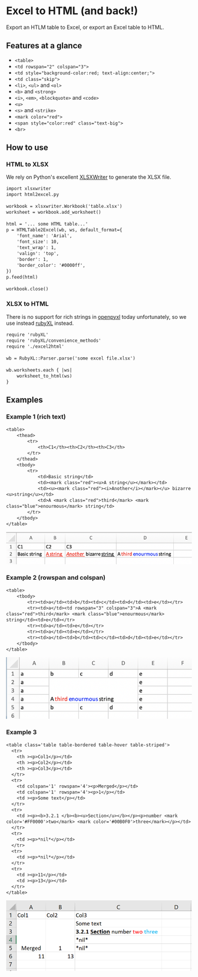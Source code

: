 # Excel to HTML (and back!)

Export an HTLM table to Excel, or export an Excel table to HTML.

## Features at a glance

- `<table>`
- `<td rowspan="2" colspan="3">`
- `<td style="background-color:red; text-align:center;">`
- `<td class="skip">`
- `<li>`, `<ul>` and `<ol>`
- `<b>` and `<strong>` 
- `<i>`, `<em>`, `<blockquote>` and `<code>`
- `<u>` 
- `<s>` and `<strike>`
- `<mark color="red">`
- `<span style="color:red" class="text-big">` 
- `<br>`

## How to use

### HTML to XLSX

We rely on Python's excellent [XLSXWriter](https://xlsxwriter.readthedocs.io/) to generate the XLSX file.

```
import xlsxwriter
import html2excel.py

workbook = xlsxwriter.Workbook('table.xlsx')
worksheet = workbook.add_worksheet()

html = '... some HTML table...'
p = HTMLTable2Excel(wb, ws, default_format={
    'font_name': 'Arial',
    'font_size': 10,
    'text_wrap': 1,
    'valign': 'top',
    'border': 1,
    'border_color': '#0000ff',
})                                                                
p.feed(html)

workbook.close()
```

### XLSX to HTML

There is no support for rich strings in [openpyxl](https://openpyxl.readthedocs.io/en/stable/) today unfortunately, so we use instead [rubyXL](https://github.com/weshatheleopard/rubyXL) instead.

```
require 'rubyXL'
require 'rubyXL/convenience_methods'
require './excel2html'

wb = RubyXL::Parser.parse('some excel file.xlsx')

wb.worksheets.each { |ws|
    worksheet_to_html(ws)
}
```

## Examples

### Example 1 (rich text)

```
<table>
    <thead>
        <tr>
            <th>C1</th><th>C2</th><th>C3</th>
        </tr>
    </thead>
    <tbody>
        <tr>
            <td>Basic string</td>
            <td><mark class="red"><u>A string</u></mark></td>
            <td><u><mark class="red"><i>Another</i></mark></u> bizarre <u>string</u></td>
            <td>A <mark class="red">third</mark> <mark class="blue">enourmous</mark> string</td>
        </tr>
    </tbody>
</table>
```

![Alt text](example1.png?raw=true "Example 1")

### Example 2 (rowspan and colspan)

```
<table>
    <tbody>
        <tr><td>a</td><td>b</td><td>c</td><td>d</td><td>e</td></tr>
        <tr><td>a</td><td rowspan="3" colspan="3">A <mark class="red">third</mark> <mark class="blue">enourmous</mark> string</td><td>e</td></tr>
        <tr><td>a</td><td>e</td></tr>
        <tr><td>a</td><td>e</td></tr>
        <tr><td>a</td><td>b</td><td>c</td><td>d</td><td>e</td></tr>
    </tbody>
</table>
```

![Alt text](example2.png?raw=true "Example 2")

### Example 3

```
<table class='table table-bordered table-hover table-striped'>
  <tr>
    <th ><p>Col1</p></td>
    <th ><p>Col2</p></td>
    <th ><p>Col3</p></td>
  </tr>
  <tr>
    <td colspan='1' rowspan='4'><p>Merged</p></td>
    <td colspan='1' rowspan='4'><p>1</p></td>
    <td ><p>Some text</p></td>
  </tr>
  <tr>
    <td ><p><b>3.2.1 </b><b><u>Section</u></b></p><p>number <mark color='#FF0000'>two</mark> <mark color='#00B0F0'>three</mark></p></td>
  </tr>
  <tr>
    <td ><p>*nil*</p></td>
  </tr>
  <tr>
    <td ><p>*nil*</p></td>
  </tr>
  <tr>
    <td ><p>11</p></td>
    <td ><p>13</p></td>
  </tr>
</table>
```

![Alt text](example4.png?raw=true "Example 3")

